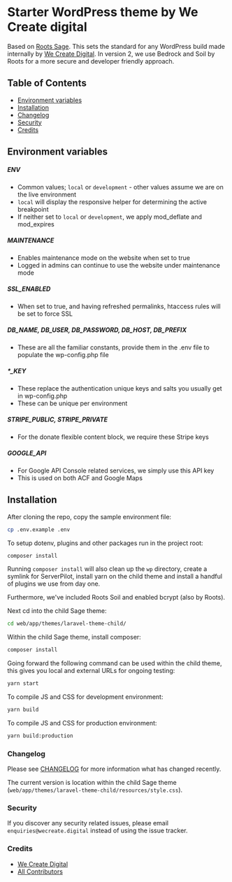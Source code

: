 
# Starter WordPress theme by We Create digital

Based on [Roots Sage](https://roots.io/sage/). This sets the standard for any WordPress build made internally by [We Create Digital](https://wecreate.digital). In version 2, we use Bedrock and Soil by Roots for a more secure and developer friendly approach.

## Table of Contents

* [Environment variables](#environment-variables)
* [Installation](#installation)
* [Changelog](#changelog)
* [Security](#security)
* [Credits](#credits)

## Environment variables

##### ENV
- Common values; `local` or `development` - other values assume we are on the live environment
- `local` will display the responsive helper for determining the active breakpoint
- If neither set to `local` or `development`, we apply mod_deflate and mod_expires

##### MAINTENANCE
- Enables maintenance mode on the website when set to true
- Logged in admins can continue to use the website under maintenance mode

##### SSL_ENABLED
- When set to true, and having refreshed permalinks, htaccess rules will be set to force SSL

##### DB_NAME, DB_USER, DB_PASSWORD, DB_HOST, DB_PREFIX
- These are all the familiar constants, provide them in the .env file to populate the wp-config.php file

##### *_KEY
- These replace the authentication unique keys and salts you usually get in wp-config.php
- These can be unique per environment

##### STRIPE_PUBLIC, STRIPE_PRIVATE
- For the donate flexible content block, we require these Stripe keys

##### GOOGLE_API
- For Google API Console related services, we simply use this API key
- This is used on both ACF and Google Maps

## Installation

After cloning the repo, copy the sample environment file:

```bash
cp .env.example .env
```

To setup dotenv, plugins and other packages run in the project root:

```bash
composer install
```

Running `composer install` will also clean up the `wp` directory, create a symlink for ServerPilot, install yarn on the child theme and install a handful of plugins we use from day one.

Furthermore, we've included Roots Soil and enabled bcrypt (also by Roots).

Next cd into the child Sage theme:

```bash
cd web/app/themes/laravel-theme-child/
```

Within the child Sage theme, install composer:

```bash
composer install
```

Going forward the following command can be used within the child theme, this gives you local and external URLs for ongoing testing:

```bash
yarn start
```

To compile JS and CSS for development environment:

```bash
yarn build
```

To compile JS and CSS for production environment:

```bash
yarn build:production
```

### Changelog

Please see [CHANGELOG](CHANGELOG.md) for more information what has changed recently.

The current version is location within the child Sage theme (`web/app/themes/laravel-theme-child/resources/style.css`).

### Security

If you discover any security related issues, please email `enquiries@wecreate.digital` instead of using the issue tracker.

### Credits

- [We Create Digital](https://wecreate.digital/)
- [All Contributors](../../contributors)
